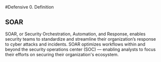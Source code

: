 #Defensive 
0. Definition

## SOAR

SOAR, or Security Orchestration, Automation, and Response, enables security teams to standardize and streamline their organization’s response to cyber attacks and incidents. SOAR optimizes workflows within and beyond the security operations center (SOC) — enabling analysts to focus their efforts on securing their organization's ecosystem.


